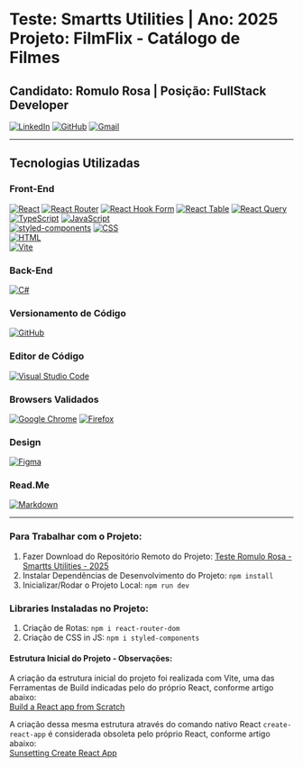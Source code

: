 # Teste: Smartts Utilities | Ano: 2025<br>Projeto: FilmFlix - Catálogo de Filmes
## Candidato: Romulo Rosa | Posição: FullStack Developer
[![LinkedIn](https://custom-icon-badges.demolab.com/badge/LinkedIn-0A66C2?logo=linkedin-white&logoColor=fff)](http://linkedin.com/in/romulorosafullstack/)
[![GitHub](https://img.shields.io/badge/GitHub-%23121011.svg?logo=github&logoColor=white)](https://github.com/romulorosafullstack)
[![Gmail](https://img.shields.io/badge/Gmail-D14836?logo=gmail&logoColor=white)]([#](mailto:romulorosafullstack@gmail.com))

---

## Tecnologias Utilizadas

### Front-End
[![React](https://img.shields.io/badge/React-%2320232a.svg?logo=react&logoColor=%2361DAFB)](#)
[![React Router](https://img.shields.io/badge/React_Router-CA4245?logo=react-router&logoColor=white)](#)
[![React Hook Form](https://img.shields.io/badge/React%20Hook%20Form-EC5990?logo=reacthookform&logoColor=fff)](#)
[![React Table](https://img.shields.io/badge/React%20Table-FF4154?logo=reacttable&logoColor=fff)](#)
[![React Query](https://img.shields.io/badge/React%20Query-FF4154?logo=reactquery&logoColor=fff)](#)<br>
[![TypeScript](https://img.shields.io/badge/TypeScript-3178C6?logo=typescript&logoColor=fff)](#)
[![JavaScript](https://img.shields.io/badge/JavaScript-F7DF1E?logo=javascript&logoColor=000)](#)<br>
[![styled-components](https://img.shields.io/badge/styled--components-DB7093?logo=styledcomponents&logoColor=fff)](#)
[![CSS](https://img.shields.io/badge/CSS-639?logo=css&logoColor=fff)](#)<br>
[![HTML](https://img.shields.io/badge/HTML-%23E34F26.svg?logo=html5&logoColor=white)](#)<br>
[![Vite](https://img.shields.io/badge/Vite-646CFF?logo=vite&logoColor=fff)](#)

### Back-End
[![C#](https://custom-icon-badges.demolab.com/badge/C%23-%23239120.svg?logo=cshrp&logoColor=white)](#)

### Versionamento de Código
[![GitHub](https://img.shields.io/badge/GitHub-%23121011.svg?logo=github&logoColor=white)](#)

### Editor de Código
[![Visual Studio Code](https://custom-icon-badges.demolab.com/badge/Visual%20Studio%20Code-0078d7.svg?logo=vsc&logoColor=white)](#)

### Browsers Validados
[![Google Chrome](https://img.shields.io/badge/Google%20Chrome-4285F4?logo=GoogleChrome&logoColor=white)](#)
[![Firefox](https://img.shields.io/badge/Firefox-FF7139?logo=Firefox&logoColor=white)](#)

### Design
[![Figma](https://img.shields.io/badge/Figma-F24E1E?logo=figma&logoColor=white)](#)

### Read.Me
[![Markdown](https://img.shields.io/badge/Markdown-%23000000.svg?logo=markdown&logoColor=white)](#)

---

### Para Trabalhar com o Projeto:
1. Fazer Download do Repositório Remoto do Projeto: [Teste Romulo Rosa - Smartts Utilities - 2025](https://github.com/romulorosafullstack/2025-smartts-utilities-rosaflix)
2. Instalar Dependências de Desenvolvimento do Projeto: ```npm install```
3. Inicializar/Rodar o Projeto Local: ```npm run dev```

### Libraries Instaladas no Projeto:
1. Criação de Rotas: ```npm i react-router-dom```
2. Criação de CSS in JS: ```npm i styled-components```

#### Estrutura Inicial do Projeto - Observações:
A criação da estrutura inicial do projeto foi realizada com Vite, uma das Ferramentas de Build indicadas pelo do próprio React, conforme artigo abaixo:<br>
[Build a React app from Scratch](https://react.dev/learn/build-a-react-app-from-scratch#vite)

A criação dessa mesma estrutura através do comando nativo React ```create-react-app``` é considerada obsoleta pelo próprio React, conforme artigo abaixo:<br>
[Sunsetting Create React App](https://react.dev/blog/2025/02/14/sunsetting-create-react-app)
